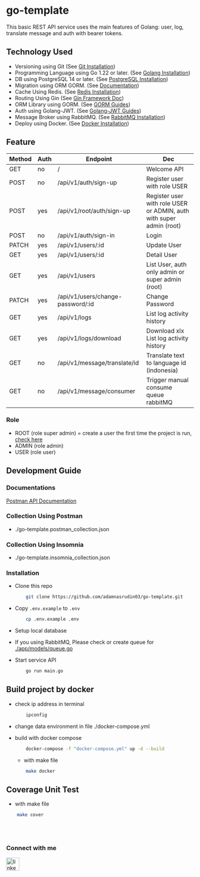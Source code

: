 # go-template
 This basic REST API service uses the main features of Golang: user, log, translate message and auth with bearer tokens.


## Technology Used
- Versioning using Git (See <a href="https://git-scm.com/book/en/v2/Getting-Started-Installing-Git" target="_blank">Git Installation</a>)
- Programming Language using Go 1.22 or later. (See <a href="https://golang.org/doc/install" target="_blank">Golang Installation</a>)
- DB using PostgreSQL 14 or later. (See <a href="https://www.postgresql.org/download/" target="_blank">PostgreSQL Installation</a>)
- Migration using ORM GORM. (See <a href="https://gorm.io/docs/migration.html" target="_blank">Documentation</a>)
- Cache Using Redis. (See <a href="https://redis.io/docs/latest/operate/oss_and_stack/install/install-redis/" target="_blank">Redis Installation</a>)
- Routing Using Gin (See <a href="https://gin-gonic.com/docs/quickstart/" target="_blank">Gin Framework Doc</a>)
- ORM Library using GORM. (See <a href="https://gorm.io/docs/index.html" target="_blank">GORM Guides</a>)
- Auth using Golang-JWT. (See <a href="https://github.com/golang-jwt/jwt" target="_blank">Golang-JWT Guides</a>)
- Message Broker using RabbitMQ. (See <a href="https://www.rabbitmq.com/docs/download/" target="_blank">RabbitMQ Installation</a>)
- Deploy using Docker. (See <a href="https://docs.docker.com/desktop/" target="_blank">Docker Installation</a>)

## Feature
| Method | Auth | Endpoint                          | Dec                                                                   |
| ------ | ---- | --------------------------------- | --------------------------------------------------------------------- |
| GET    | no   | /                                 | Welcome API                                                           |
| POST   | no   | /api/v1/auth/sign-up              | Register user with role USER                                          |
| POST   | yes  | /api/v1/root/auth/sign-up         | Register user with role USER or ADMIN, auth with super admin (root)   |
| POST   | no   | /api/v1/auth/sign-in              | Login                                                                 |
| PATCH  | yes  | /api/v1/users/:id                 | Update User                                                           |
| GET    | yes  | /api/v1/users/:id                 | Detail User                                                           |
| GET    | yes  | /api/v1/users                     | List User, auth only admin or super admin (root)                      |
| PATCH  | yes  | /api/v1/users/change-password/:id | Change Password                                                       |
| GET    | yes  | /api/v1/logs                      | List log activity history                                             |
| GET    | yes  | /api/v1/logs/download             | Download xlx List log activity history                                |
| GET    | no   | /api/v1/message/translate/id      | Translate text to language id (indonesia)                             |
| GET    | no   | /api/v1/message/consumer          | Trigger manual consume queue rabbitMQ                                 |

### Role
- ROOT  (role super admin) = create a user the first time the project is run, <a href="https://github.com/adamnasrudin03/go-template/blob/main/pkg/seeders/user.go#L14" target="_blank"> check here </a> 
- ADMIN (role admin)
- USER (role user)
  

## Development Guide

### Documentations
  <a href="https://documenter.getpostman.com/view/10619265/2sA3Qzaooy" target="_blank"> Postman API Documentation </a>

### Collection Using Postman
- ./go-template.postman_collection.json
  
### Collection Using Insomnia
- ./go-template.insomnia_collection.json
  
### Installation
- Clone this repo

    ```sh
        git clone https://github.com/adamnasrudin03/go-template.git
    ```

- Copy `.env.example` to `.env`

    ```sh
        cp .env.example .env
    ```
- Setup local database
- If you using RabbitMQ, Please check or create queue for <a href="https://github.com/adamnasrudin03/go-template/blob/main/app/models/queue.go#L8" target="_blank"> ./app/models/queue.go </a>
- Start service API
    ```sh
        go run main.go
    ```

## Build project by docker
- check ip address in terminal
    ```sh
        ipconfig
    ```
- change data environment in file ./docker-compose.yml
- build with docker compose

    ```sh
        docker-compose -f "docker-compose.yml" up -d --build 
    ```
    - with make file
    ```sh
        make docker
    ```

## Coverage Unit Test
  - with make file
  ```sh
      make cover
  ```



<br clear="both"> </br>
### Connect with me</h3>
<div align="left">
  <a href="https://www.linkedin.com/in/adam-nasrudin/" target="_blank">
    <img src="https://img.shields.io/static/v1?message=LinkedIn&logo=linkedin&label=&color=0077B5&logoColor=white&labelColor=&style=for-the-badge" height="35" alt="linkedin logo"  />
  </a>
</div>

###